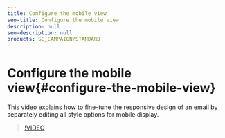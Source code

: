 ```yaml
---
title: Configure the mobile view
seo-title: Configure the mobile view
description: null
seo-description: null
products: SG_CAMPAIGN/STANDARD
---
```


# Configure the mobile view{#configure-the-mobile-view}

This video explains how to fine-tune the responsive design of an email by separately editing all style options for mobile display.

>[!VIDEO](https://video.tv.adobe.com/v/25919?quality=12)
